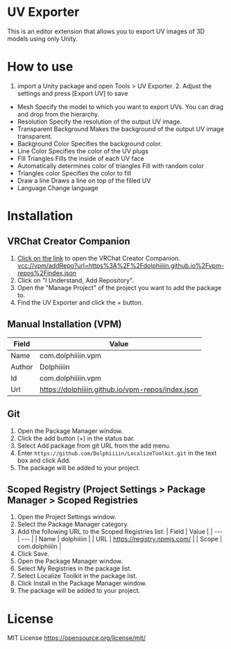 # UV Exporter
This is an editor extension that allows you to export UV images of 3D models using only Unity.

# How to use
1. import a Unity package and open Tools > UV Exporter. 2.
Adjust the settings and press [Export UV] to save

- Mesh
Specify the model to which you want to export UVs.
You can drag and drop from the hierarchy.
- Resolution
Specify the resolution of the output UV image.
- Transparent Background
Makes the background of the output UV image transparent.
- Background Color
Specifies the background color.
- Line Color
Specifies the color of the UV plugs
- Fill Triangles
Fills the inside of each UV face
- Automatically determines color of triangles
Fill with random color
- Triangles color
Specifies the color to fill
- Draw a line
Draws a line on top of the filled UV
- Language
Change language

# Installation

## VRChat Creator Companion

1. [Click on the link](vcc://vpm/addRepo?url=https%3A%2F%2Fdolphiiiin.github.io%2Fvpm-repos%2Findex.json) to open the VRChat Creator Companion.
[vcc://vpm/addRepo?url=https%3A%2F%2Fdolphiiiin.github.io%2Fvpm-repos%2Findex.json](vcc://vpm/addRepo?url=https%3A%2F%2Fdolphiiiin.github.io%2Fvpm-repos%2Findex.json)
2. Click on "I Understand, Add Repository".
3. Open the "Manage Project" of the project you want to add the package to.
4. Find the UV Exporter and click the + button.

## Manual Installation (VPM)

| Field | Value |
| --- | --- |
| Name | com.dolphiiiin.vpm |
| Author | Dolphiiiin |
| Id | com.dolphiiiin.vpm |
| Url | https://dolphiiiin.github.io/vpm-repos/index.json |


## Git

1. Open the Package Manager window.
2. Click the add button (+) in the status bar.
3. Select Add package from git URL from the add menu.
4. Enter `https://github.com/Dolphiiiin/LocalizeToolkit.git` in the text box and click Add.
5. The package will be added to your project.

## Scoped Registry (Project Settings > Package Manager > Scoped Registries

1. Open the Project Settings window.
2. Select the Package Manager category.
3. Add the following URL to the Scoped Registries list:
    | Field | Value |
    | --- | --- |
    | Name | dolphiiiin |
    | URL | https://registry.npmjs.com/ |
    | Scope | com.dolphiiiin |
4. Click Save.
5. Open the Package Manager window.
6. Select My Registries in the package list.
7. Select Localize Toolkit in the package list.
8. Click Install in the Package Manager window.
9. The package will be added to your project.

# License
MIT License
https://opensource.org/license/mit/
